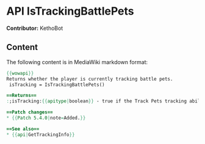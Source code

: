 # API IsTrackingBattlePets

**Contributor:** KethoBot

## Content

The following content is in MediaWiki markdown format:

```mediawiki
{{wowapi}}
Returns whether the player is currently tracking battle pets.
 isTracking = IsTrackingBattlePets()

==Returns==
:;isTracking:{{apitype|boolean}} - true if the Track Pets tracking ability is currently enabled, false otherwise.

==Patch changes==
* {{Patch 5.4.0|note=Added.}}

==See also==
* {{api|GetTrackingInfo}}
```